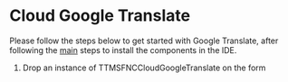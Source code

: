 # Cloud Google Translate #
Please follow the steps below to get started with Google Translate, after following the <a href="https://github.com/tmssoftware/TMS-FNC-Cloud-Pack/blob/master/README.md" target=_blank>main</a> steps to install the components in the IDE.
<ol>
  <li>Drop an instance of TTMSFNCCloudGoogleTranslate on the form</li>
</ol>


```delphi
```
